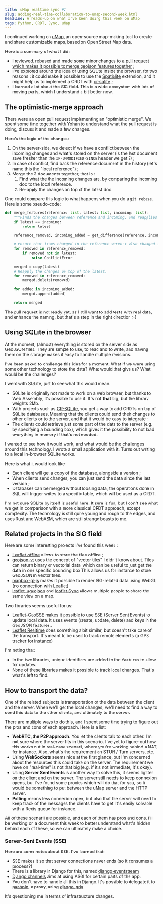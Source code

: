 ```yaml
---
title: uMap realtime sync #2
slug: adding-real-time-collaboration-to-umap-second-week.html
headline: A heads-up on what I've been doing this week on uMap
tags: Python, CRDT, Sync, uMap
---
```


I continued working on [uMap](https://github.com/umap-project/umap/), an open-source map-making tool to create and share customizable maps, based on Open Street Map data.

Here is a summary of what I did:

- I reviewed, rebased and made some minor changes to [a pull request which makes it possible to merge geojson features together](https://github.com/umap-project/umap/pull/772) ;
- I've explored around the idea of using SQLite inside the browser, for two reasons : it could make it possible to use the [Spatialite](https://www.gaia-gis.it/fossil/libspatialite/index) extension, and it might help us to implement a CRDT with [cr-sqlite](https://github.com/vlcn-io/cr-sqlite) ;
- I learned a lot about the SIG field. This is a wide ecosystem with lots of moving parts, which I understand a bit better now.

## The optimistic-merge approach

There were an open pull request implementing an "optimistic merge". We spent some time together with Yohan to understand what the pull request is doing, discuss it and made a few changes.

Here's the logic of the changes:

1. On the server-side, we detect if we have a conflict between the incoming changes and what's stored on the server (is the last document save fresher than the `IF-UNMODIFIED-SINCE` header we get ?) ;
2. In case of conflict, find back the reference document in the history (let's name this the "local reference") ;
3. Merge the 3 documents together, that is :
   1. Find what the the incoming changes are, by comparing the incoming doc to the local reference.
   2. Re-apply the changes on top of the latest doc.

One could compare this logic to what happens when you do a `git rebase`. Here is some pseudo-code:

```python
def merge_features(reference: list, latest: list, incoming: list):
    """Finds the changes between reference and incoming, and reapplies them on top of latest."""
    if latest == incoming:
        return latest
    
    reference_removed, incoming_added = get_difference(reference, incoming)

    # Ensure that items changed in the reference weren't also changed in the latest.
    for removed in reference_removed:
        if removed not in latest:
            raise ConflictError
    
    merged = copy(latest)
    # Reapply the changes on top of the latest.
    for removed in reference_removed:
        merged.delete(removed)

    for added in incoming_added:
        merged.append(added)
    
    return merged
```

The pull request is not ready yet, as I still want to add tests with real data, and enhance the naming, but that's a step in the right direction :-)

## Using SQLite in the browser

At the moment, (almost) everything is stored on the server side as GeoJSON files. They are simple to use, to read and to write, and having them on the storage makes it easy to handle multiple revisions.

I've been asked to challenge this idea for a moment. What if we were using some other technology to store the data? What would that give us? What would be the challenges?

I went with SQLite, just to see what this would mean.

- SQLite is originally not made to work on a web browser, but thanks to Web Assembly, it's possible to use it. It's not **that** big, but the library weights 2Mb.
- With projects such as [CR-SQLite](https://github.com/vlcn-io/cr-sqlite), you get a way to add CRDTs on top of SQLite databases. Meaning that the clients could send their changes to other clients or to the server, and that it would be easy to integrate ;
- The clients could retrieve just some part of the data to the server (e.g. by specifying a bounding box), which gives it the possibility to not load everything in memory if that's not needed.

I wanted to see how it would work, and what would be the challenges around this technology. I wrote a small application with it. Turns out writing to a local in-browser SQLite works.

Here is what it would look like:

- Each client will get a copy of the database, alongside a version ;
- When clients send changes, you can just send the data since the last version ;
- Databases can be merged without loosing data, the operations done in SQL will trigger writes to a specific table, which will be used as a CRDT.

I'm not sure SQLite by itself is useful here. It sure is fun, but I don't see what we get in comparison with a more classical CRDT approach, except complexity. The technology is still quite young and rough to the edges, and uses Rust and WebASM, which are still strange beasts to me.  

## Related projects in the SIG field

Here are some interesting projects I've found this week :

- [Leaflet.offline](https://allartk.github.io/leaflet.offline/) allows to store the tiles offline ;
- [geojson-vt](https://github.com/mapbox/geojson-vt) uses the concept of "vector tiles" I didn't know about. Tiles can return binary or vectorial data, which can be useful to just get the data in one specific bounding box This allows us for instance to store GeoJSON in vector tiles.
- [mapbox-gl-js](https://github.com/mapbox/mapbox-gl-js) makes it possible to render SIG-related data using WebGL (no connection with Leaflet)
- [leaflet-ugeojson](https://github.com/BenjaminVadant/leaflet-ugeojson) and [leaflet.Sync](https://github.com/jieter/Leaflet.Sync) allows multiple people to share the same view on a map.

Two libraries seems useful for us:

- [Leaflet-GeoSSE](https://github.com/ATran31/Leaflet-GeoSSE) makes it possible to use SSE (Server Sent Events) to update local data. It uses events (create, update, delete) and keys in the GeoJSON features..
- [Leaflet Realtime](https://github.com/perliedman/leaflet-realtime) does something a bit similar, but doesn't take care of the transport. It's meant to be used to track remote elements (a GPS tracker for instance)
  
I'm noting that:

- In the two libraries, unique identifiers are added to the `features` to allow for updates.
- None of these libraries makes it possible to track local changes. That's what's left to find.

## How to transport the data?

One of the related subjects is transportation of the data between the client and the server. When we'll get the local changes, we'll need to find a way to send this data to the other clients, and ultimately to the server.

There are multiple ways to do this, and I spent some time trying to figure out the pros and cons of each approach. Here is a list:

- **WebRTC, the P2P approach**. You let the clients talk to each other. I'm not sure where the server fits in this scenario. I've yet to figure-out how this works out in real-case scenarii, where you're working behind a NAT, for instance. Also, what's the requirement on STUN / Turn servers, etc. 
- Using **WebSockets** seems nice at the first glance, but I'm concerned about the resources this could take on the server. The requirement we have on "real-time" is not that big (e.g. if it's not immediate, it's okay).
- Using **Server Sent Events** is another way to solve this, it seems lighter on the client and on the server. The server still needs to keep connexion opens, but I've found some proxies which will do that for you, so it would be something to put between the uMap server and the HTTP server.
- **Polling** means less connexion open, but also that the server will need to keep track of the messages the clients have to get. It's easily solvable with a Redis queue for instance.

All of these scenarii are possible, and each of them has pros and cons. I'll be working on a document this week to better understand what's hidden behind each of these, so we can ultimately make a choice.

### Server-Sent Events (SSE)

Here are some notes about SSE. I've learned that:

- SSE makes it so that server connections never ends (so it consumes a process?)
- There is a library in Django for this, named [django-eventstream](https://github.com/fanout/django-eventstream)
- [Django channels](https://channels.readthedocs.io/en/latest/) aims at using ASGI for certain parts of the app.
- You don't have to handle all this in Django. It's possible to delegate it to [pushpin](https://github.com/fastly/pushpin), a proxy, using [django-grip](https://github.com/fanout/django-grip)

It's questioning me in terms of infrastructure changes.
